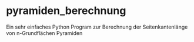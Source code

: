 # pyramiden_berechnung
Ein sehr einfaches Python Program zur Berechnung der Seitenkantenlänge von n-Grundflächen Pyramiden
